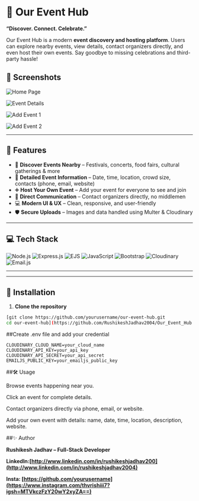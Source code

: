 # 🎉 Our Event Hub

**“Discover. Connect. Celebrate.”**  

Our Event Hub is a modern **event discovery and hosting platform**. Users can explore nearby events, view details, contact organizers directly, and even host their own events. Say goodbye to missing celebrations and third-party hassle!

## 📸 Screenshots

![Home Page](https://github.com/user-attachments/assets/15befd41-6911-4341-bc86-0fdfaf3759e1)  

![Event Details](https://github.com/user-attachments/assets/67c2f2b2-404a-4a2f-a80f-07b275d4ea04)  

![Add Event 1](https://github.com/user-attachments/assets/dc137d1e-ff3e-47f0-8129-d3b26b787dad)  

![Add Event 2](https://github.com/user-attachments/assets/961c8ca5-de32-47a2-a6ce-e2301e912cff)


---

## 🌟 Features

- 🎯 **Discover Events Nearby** – Festivals, concerts, food fairs, cultural gatherings & more  
- 📍 **Detailed Event Information** – Date, time, location, crowd size, contacts (phone, email, website)  
- ➕ **Host Your Own Event** – Add your event for everyone to see and join  
- 🔗 **Direct Communication** – Contact organizers directly, no middlemen  
- 💻 **Modern UI & UX** – Clean, responsive, and user-friendly  
- 🛡 **Secure Uploads** – Images and data handled using Multer & Cloudinary  

---

## 💻 Tech Stack

![Node.js](https://img.shields.io/badge/Node.js-339933?style=for-the-badge&logo=node.js&logoColor=white)
![Express.js](https://img.shields.io/badge/Express.js-000000?style=for-the-badge&logo=express&logoColor=white)
![EJS](https://img.shields.io/badge/EJS-DD0031?style=for-the-badge&logo=ejs&logoColor=white)
![JavaScript](https://img.shields.io/badge/JavaScript-F7DF1E?style=for-the-badge&logo=javascript&logoColor=black)
![Bootstrap](https://img.shields.io/badge/Bootstrap-7952B3?style=for-the-badge&logo=bootstrap&logoColor=white)
![Cloudinary](https://img.shields.io/badge/Cloudinary-0033CC?style=for-the-badge&logo=cloudinary&logoColor=white)
![Email.js](https://img.shields.io/badge/Email.js-FF6F61?style=for-the-badge)

---


---

## 🚀 Installation

1. **Clone the repository**
```bash
[git clone https://github.com/yourusername/our-event-hub.git
cd our-event-hub](https://github.com/RushikeshJadhav2004/Our_Event_Hub.git)
```
##Create .env file and add your credential
```
CLOUDINARY_CLOUD_NAME=your_cloud_name
CLOUDINARY_API_KEY=your_api_key
CLOUDINARY_API_SECRET=your_api_secret
EMAILJS_PUBLIC_KEY=your_emailjs_public_key

```

##🛠 Usage

Browse events happening near you.

Click an event for complete details.

Contact organizers directly via phone, email, or website.

Add your own event with details: name, date, time, location, description, website.


##✨ Author

**Rushikesh Jadhav – Full-Stack Developer**

**LinkedIn:[http://www.linkedin.com/in/rushikeshjadhav200](http://www.linkedin.com/in/rushikeshjadhav2004)**

**Insta: [https://github.com/yourusername](https://www.instagram.com/thvrishiii7?igsh=MTVkczFzY20wY2xyZA==)**
